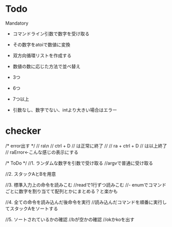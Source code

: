
# Todo
Mandatory
- コマンドライン引数で数字を受け取る
- その数字をatoiで数値に変換
- 双方向循環リストを作成する
- 数値の数に応じた方法で並べ替え

- 3つ
- 6つ
- 7つ以上
- 引数なし、数字でない、intより大きい場合はエラー

# checker
/* error出す */
// ra\n
// ctrl + D
// は正常に終了
//
// ra + ctrl + D
// は以上終了
// raError←こんな感じの表示にする

/* ToDo */
//1. ランダムな数字を引数で受け取る
//argvで普通に受け取る

//2. スタックAとBを用意

//3. 標準入力上の命令を読みこむ
//readで1行ずつ読みこむ
//- enumでコマンドごとに数字を割り当てて配列とかにまとめる？と楽かも

//4. 全ての命令を読み込んだ後命令を実行
//読み込んだコマンドを順番に実行してスタックAをソートする

//5. ソートされているかの確認
//bが空かの確認
//okかkoを出す
